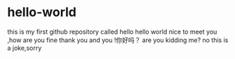 # hello-world
this is my first github repository called hello
hello world nice to meet you ,how are you fine thank you and you !你好吗？
are you kidding me? no this is a  joke,sorry
